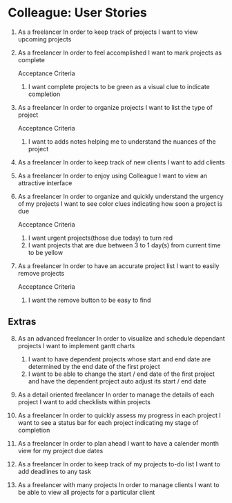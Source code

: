 Colleague: User Stories
=======================

1.  As a freelancer
    In order to keep track of projects
    I want to view upcoming projects

2.  As a freelancer
    In order to feel accomplished
    I want to mark projects as complete

      Acceptance Criteria

      1. I want complete projects to be green as a visual clue to indicate completion

3.  As a freelancer 
    In order to organize projects
    I want to list the type of project

    Acceptance Criteria

    1. I want to adds notes helping me to understand the nuances of the project

4.  As a freelancer
    In order to keep track of new clients
    I want to add clients

5.  As a freelancer
    In order to enjoy using Colleague
    I want to view an attractive interface
6.  As a freelancer
    In order to organize and quickly understand the urgency of my projects
    I want to see color clues indicating how soon a project is due

      Acceptance Criteria

      1. I want urgent projects(those due today) to turn red
      2. I want projects that are due between 3 to 1 day(s) from current time to be yellow

7. As a freelancer
    In order to have an accurate project list
    I want to easily remove projects

      Acceptance Criteria

      1. I want the remove button to be easy to find

Extras
------

8. As an advanced freelancer
    In order to visualize and schedule dependant projects
    I want to implement gantt charts

    1. I want to have dependent projects whose start and end date are determined by the end date of the first project
    2. I want to be able to change the start / end date of the first project and have the dependent project auto adjust its start / end date

9. As a detail oriented freelancer
    In order to manage the details of each project
    I want to add checklists within projects

10. As a freelancer
    In order to quickly assess my progress in each project
    I want to see a status bar for each project indicating my stage of completion

11. As a freelancer
    In order to plan ahead
    I want to have a calender month view for my project due dates

12. As a freelancer
    In order to keep track of my projects to-do list
    I want to add deadlines to any task

13. As a freelancer with many projects
    In order to manage clients
    I want to be able to view all projects for a particular client